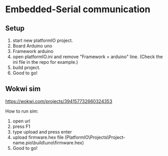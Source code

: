 # Embedded-Serial communication

## Setup
1. start new platformIO project.
2. Board Arduino uno
3. Framework arduino
4. open platformIO.ini and remove "Framework = arduino" line. (Check the ini file in the repo for example.)
6. build project.
7. Good to go!


## Wokwi sim
https://wokwi.com/projects/394157732660324353

How to run sim:
1. open url
2. press F1
3. type upload and press enter
4. upload firmware.hex file (PlatformIO\Projects\Project-name\.pio\build\uno\firmware.hex)
5. Good to go!
